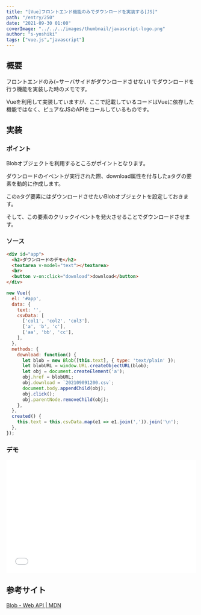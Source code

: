```yaml
---
title: "[Vue]フロントエンド機能のみでダウンロードを実装する[JS]"
path: "/entry/250"
date: "2021-09-30 01:00"
coverImage: "../../../images/thumbnail/javascript-logo.png"
author: "s-yoshiki"
tags: ["vue.js","javascript"]
---
```


## 概要

フロントエンドのみ(=サーバサイドがダウンロードさせない) でダウンロードを行う機能を実装した時のメモです。

Vueを利用して実装していますが、ここで記載しているコードはVueに依存した機能ではなく、ピュアなJSのAPIをコールしているものです。

## 実装

### ポイント

Blobオブジェクトを利用するところがポイントとなります。

ダウンロードのイベントが実行された際、download属性を付与したaタグの要素を動的に作成します。

このaタグ要素にはダウンロードさせたいBlobオブジェクトを設定しておきます。

そして、この要素のクリックイベントを発火させることでダウンロードさせます。

### ソース

```html
<div id="app">
  <h2>ダウンロードのデモ</h2>
  <textarea v-model="text"></textarea>
  <br>
  <button v-on:click="download">download</button>
</div>
```

```js
new Vue({
  el: '#app',
  data: {
    text: '',
    csvData: [
      ['col1', 'col2', 'col3'],
      ['a', 'b', 'c'],
      ['aa', 'bb', 'cc'],
    ],
  },
  methods: {
    download: function() {
      let blob = new Blob([this.text], { type: 'text/plain' });
      let blobURL = window.URL.createObjectURL(blob);
      let obj = document.createElement('a');
      obj.href = blobURL;
      obj.download = `202109091200.csv`;
      document.body.appendChild(obj);
      obj.click();
      obj.parentNode.removeChild(obj);
    },
  },
  created() {
    this.text = this.csvData.map(e1 => e1.join(',')).join('\n');
  },
});
```

### デモ

<iframe width="100%" height="300" src="//jsfiddle.net/s_yoshiki/82fa5ksb/embedded/result/dark/" allowfullscreen="allowfullscreen" allowpaymentrequest frameborder="0"></iframe>

## 参考サイト

[Blob - Web API | MDN](https://developer.mozilla.org/ja/docs/Web/API/Blob)

